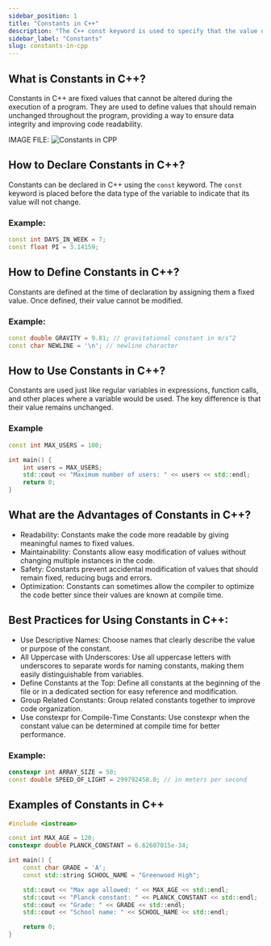 ```yaml
---
sidebar_position: 1
title: "Constants in C++"
description: "The C++ const keyword is used to specify that the value of a variable cannot be changed. In this tutorial, you will learn about C++ constants with the help of examples."
sidebar_label: "Constants"
slug: constants-in-cpp
---
```


## What is Constants in C++?
Constants in C++ are fixed values that cannot be altered during the execution of a program. They are used to define values that should remain unchanged throughout the program, providing a way to ensure data integrity and improving code readability.



IMAGE FILE:
![Constants in CPP](../../static/img/day-04/constants-in-cpp.png)

## How to Declare Constants in C++?
Constants can be declared in C++ using the `const` keyword. The `const` keyword is placed before the data type of the variable to indicate that its value will not change.

### Example:
```cpp
const int DAYS_IN_WEEK = 7;
const float PI = 3.14159;
```

## How to Define Constants in C++?
Constants are defined at the time of declaration by assigning them a fixed value. Once defined, their value cannot be modified.

### Example:
```cpp
const double GRAVITY = 9.81; // gravitational constant in m/s^2
const char NEWLINE = '\n'; // newline character
```

## How to Use Constants in C++?
Constants are used just like regular variables in expressions, function calls, and other places where a variable would be used. The key difference is that their value remains unchanged.

### Example

```cpp
const int MAX_USERS = 100;

int main() {
    int users = MAX_USERS;
    std::cout << "Maximum number of users: " << users << std::endl;
    return 0;
}
```

## What are the Advantages of Constants in C++?
- Readability: Constants make the code more readable by giving meaningful names to fixed values.
- Maintainability: Constants allow easy modification of values without changing multiple instances in the code.
- Safety: Constants prevent accidental modification of values that should remain fixed, reducing bugs and errors.
- Optimization: Constants can sometimes allow the compiler to optimize the code better since their values are known at compile time.

## Best Practices for Using Constants in C++:
- Use Descriptive Names: Choose names that clearly describe the value or purpose of the constant.
- All Uppercase with Underscores: Use all uppercase letters with underscores to separate words for naming constants, making them easily distinguishable from variables.
- Define Constants at the Top: Define all constants at the beginning of the file or in a dedicated section for easy reference and modification.
- Group Related Constants: Group related constants together to improve code organization.
- Use constexpr for Compile-Time Constants: Use constexpr when the constant value can be determined at compile time for better performance.

### Example:
```cpp
constexpr int ARRAY_SIZE = 50;
const double SPEED_OF_LIGHT = 299792458.0; // in meters per second
```

## Examples of Constants in C++

```cpp
#include <iostream>

const int MAX_AGE = 120;
constexpr double PLANCK_CONSTANT = 6.62607015e-34;

int main() {
    const char GRADE = 'A';
    const std::string SCHOOL_NAME = "Greenwood High";

    std::cout << "Max age allowed: " << MAX_AGE << std::endl;
    std::cout << "Planck constant: " << PLANCK_CONSTANT << std::endl;
    std::cout << "Grade: " << GRADE << std::endl;
    std::cout << "School name: " << SCHOOL_NAME << std::endl;

    return 0;
}
```

